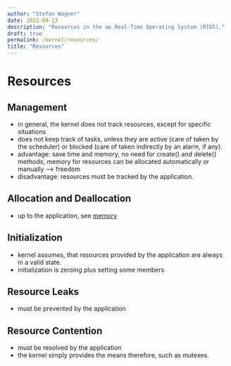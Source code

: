 ```yaml
---
author: "Stefan Wagner"
date: 2022-08-13
description: "Resources in the ao Real-Time Operating System (RTOS)."
draft: true
permalink: /kernel/resources/
title: "Resources"
---
```


# Resources

## Management

- in general, the kernel does not track resources, except for specific situations
- does not keep track of tasks, unless they are active (care of taken by the scheduler) or blocked (care of taken indirectly by an alarm, if any). 
- advantage: save time and memory, no need for create() and delete() methods, memory for resources can be allocated automatically or manually --> freedom
- disadvantage: resources must be tracked by the application.

## Allocation and Deallocation

- up to the application, see [memory](memory.md)

## Initialization

- kernel assumes, that resources provided by the application are always in a valid state.
- initialization is zeroing plus setting some members

## Resource Leaks

- must be prevented by the application

## Resource Contention

- must be resolved by the application
- the kernel simply provides the means therefore, such as mutexes.

